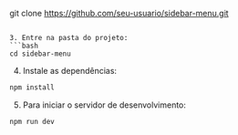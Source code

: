 git clone https://github.com/seu-usuario/sidebar-menu.git
```

3. Entre na pasta do projeto:
```bash
cd sidebar-menu
```

4. Instale as dependências:
```bash
npm install
```

5. Para iniciar o servidor de desenvolvimento:
```bash
npm run dev